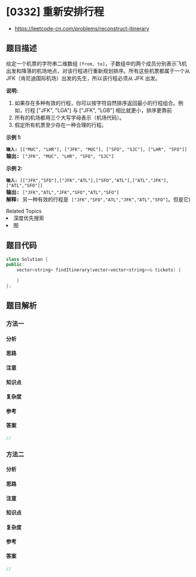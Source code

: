 

# [0332] 重新安排行程
* https://leetcode-cn.com/problems/reconstruct-itinerary


## 题目描述

<p>给定一个机票的字符串二维数组 <code>[from, to]</code>，子数组中的两个成员分别表示飞机出发和降落的机场地点，对该行程进行重新规划排序。所有这些机票都属于一个从JFK（肯尼迪国际机场）出发的先生，所以该行程必须从 JFK 出发。</p>

<p><strong>说明:</strong></p>

<ol>
	<li>如果存在多种有效的行程，你可以按字符自然排序返回最小的行程组合。例如，行程 [&quot;JFK&quot;, &quot;LGA&quot;] 与 [&quot;JFK&quot;, &quot;LGB&quot;] 相比就更小，排序更靠前</li>
	<li>所有的机场都用三个大写字母表示（机场代码）。</li>
	<li>假定所有机票至少存在一种合理的行程。</li>
</ol>

<p><strong>示例 1:</strong></p>

<pre><code><strong>输入: </strong></code><code>[[&quot;MUC&quot;, &quot;LHR&quot;], [&quot;JFK&quot;, &quot;MUC&quot;], [&quot;SFO&quot;, &quot;SJC&quot;], [&quot;LHR&quot;, &quot;SFO&quot;]]</code>
<strong>输出: </strong><code>[&quot;JFK&quot;, &quot;MUC&quot;, &quot;LHR&quot;, &quot;SFO&quot;, &quot;SJC&quot;]</code>
</pre>

<p><strong>示例 2:</strong></p>

<pre><code><strong>输入: </strong></code><code>[[&quot;JFK&quot;,&quot;SFO&quot;],[&quot;JFK&quot;,&quot;ATL&quot;],[&quot;SFO&quot;,&quot;ATL&quot;],[&quot;ATL&quot;,&quot;JFK&quot;],[&quot;ATL&quot;,&quot;SFO&quot;]]</code>
<strong>输出: </strong><code>[&quot;JFK&quot;,&quot;ATL&quot;,&quot;JFK&quot;,&quot;SFO&quot;,&quot;ATL&quot;,&quot;SFO&quot;]</code>
<strong>解释: </strong>另一种有效的行程是&nbsp;<code>[&quot;JFK&quot;,&quot;SFO&quot;,&quot;ATL&quot;,&quot;JFK&quot;,&quot;ATL&quot;,&quot;SFO&quot;]</code>。但是它自然排序更大更靠后。</pre>
<div><div>Related Topics</div><div><li>深度优先搜索</li><li>图</li></div></div>


## 题目代码

```cpp
class Solution {
public:
    vector<string> findItinerary(vector<vector<string>>& tickets) {

    }
};
```


## 题目解析


### 方法一

#### 分析

#### 思路

#### 注意

#### 知识点

#### 复杂度

#### 参考

#### 答案

```cpp
//
```


### 方法二

#### 分析

#### 思路

#### 注意

#### 知识点

#### 复杂度

#### 参考

#### 答案

```cpp
//
```


